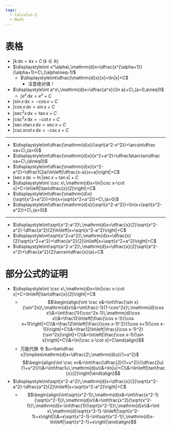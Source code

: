 ```yaml
---
tags:
  - Calculus-I
  - Math
---
```

# 表格
- $\displaystyle\int k\,\mathrm{d}x=kx+C\,(k\in\mathbb R)$
- $\displaystyle\int x^\alpha\,\mathrm{d}x=\dfrac{x^{\alpha+1}}{\alpha+1}+C\,(\alpha\neq-1)$
	- $\displaystyle\int\dfrac{\mathrm{d}x}{x}=\ln|x|+C$
		- 注意绝对值！
- $\displaystyle\int a^x\,\mathrm{d}x=\dfrac{a^x}{\ln a}+C\,(a>0,a\neq1)$
	- $\displaystyle\int e^x\,\mathrm{d}x=e^x+C$
- $\displaystyle\int \sin x\,\mathrm{d}x=-\cos x+C$
- $\displaystyle\int \cos x\,\mathrm{d}x=\sin x+C$
- $\displaystyle\int \sec^2x\,\mathrm{d}x=\tan x+C$
- $\displaystyle\int \csc^2x\,\mathrm{d}x=-\cot x+C$
- $\displaystyle\int \sec x\tan x\,\mathrm{d}x=\sec x+C$
- $\displaystyle\int \csc x\cot x\,\mathrm{d}x=-\csc x+C$
***
- $\displaystyle\int\dfrac{\mathrm{d}x}{\sqrt{a^2-x^2}}=\arcsin\dfrac xa+C\,(a>0)$
- $\displaystyle\int\dfrac{\mathrm{d}x}{x^2+a^2}=\dfrac1a\arctan\dfrac xa+C\,(a\neq0)$
- $\displaystyle\int\dfrac{\mathrm{d}x}{x^2-a^2}=\dfrac1{2a}\ln\left|\dfrac{x-a}{x+a}\right|+C$
- $\displaystyle\int \sec x\,\mathrm{d}x=\ln|\sec x+\tan x|+C$
- $\displaystyle\int \csc x\,\mathrm{d}x=\ln|\csc x-\cot x|+C=\ln\left|\tan\dfrac{x}{2}\right|+C$
- $\displaystyle\int\dfrac{\mathrm{d}x}{\sqrt{x^2+a^2}}=\ln(x+\sqrt{x^2+a^2})+C\,(a>0)$
- $\displaystyle\int\dfrac{\mathrm{d}x}{\sqrt{x^2-a^2}}=\ln(x+\sqrt{x^2-a^2})+C\,(a>0)$
***
- $\displaystyle\int\sqrt{x^2-a^2}\,\mathrm{d}x=\dfrac{x}{2}\sqrt{x^2-a^2}-\dfrac{a^2}{2}\ln\left|x+\sqrt{x^2-a^2}\right|+C$
- $\displaystyle\int\sqrt{x^2+a^2}\,\mathrm{d}x=\dfrac{x}{2}\sqrt{x^2+a^2}+\dfrac{a^2}{2}\ln\left|x+\sqrt{x^2+a^2}\right|+C$
- $\displaystyle\int\sqrt{a^2-x^2}\,\mathrm{d}x=\dfrac{x}{2}\sqrt{a^2-x^2}+\dfrac{a^2}{2}\arcsin\dfrac{x}{a}+C$
# 部分公式的证明
- $\displaystyle\int \csc x\,\mathrm{d}x=\ln|\csc x-\cot x|+C=\ln\left|\tan\dfrac{x}{2}\right|+C$
	- $$\begin{align}\int \csc x&=\int\frac{\sin x}{\sin^2x}\,\mathrm{d}x\\&=\int\frac{-1}{1-\cos^2x}\,\mathrm{d}\cos x\\&=\int\frac{1}{\cos^2x-1}\,\mathrm{d}\cos x\\&=\frac12\ln\left|\frac{\cos x-1}{\cos x+1}\right|+C\\&=\frac12\ln\left|\frac{(\cos x-1)^2}{(\cos x+1)(\cos x-1)}\right|+C\\&=\frac12\ln\left|\frac{(\cos x-1)^2}{\sin^2x}\right|+C\\&=\ln\left|\frac{\cos x-1}{\sin x}\right|+C\\&=\ln|\csc x-\cot x|+C\end{align}$$
	- 万能代换 令 $u=\tan\dfrac x2\implies\mathrm{d}x=\dfrac{2\,\mathrm{d}u}{1+u^2}$$$\begin{align}\int \csc xv&=\int\frac{\dfrac{2}{1+u^2}}{\dfrac{2u}{1+u^2}}\\&=\int\frac1u\,\mathrm{d}u\\&=\ln|u|+C\\&=\ln\left|\tan\frac{x}{2}\right|\end{align}$$
- $\displaystyle\int\sqrt{x^2-a^2}\,\mathrm{d}x=\dfrac{x}{2}\sqrt{x^2-a^2}-\dfrac{a^2}{2}\ln\left|x+\sqrt{x^2-a^2}\right|+C$
	- $$\begin{align}\int\sqrt{x^2-1}\,\mathrm{d}x&=\int\frac{x^2-1}{\sqrt{x^2-1}}\,\mathrm{d}x\\&=\int\frac{x^2}{\sqrt{x^2-1}}\,\mathrm{d}x-\int\frac{1}{\sqrt{x^2-1}}\,\mathrm{d}x\\&=\int x\,\mathrm{d}\sqrt{x^2-1}-\ln\left|\sqrt{x^2-1}+x\right|\\&=x\sqrt{x^2-1}-\int\sqrt{x^2-1}\,\mathrm{d}x-\ln\left|\sqrt{x^2-1}+x\right|\end{align}$$